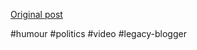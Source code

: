 <!--
date: '2007-08-20'
published: true
slug: 2007-08-imac-ipod_20
time_to_read: 5
title: iMac, iPod...
-->



[Original post](https://ysfk.blogspot.com/2007/08/imac-ipod_20.html)

#humour #politics #video #legacy-blogger 